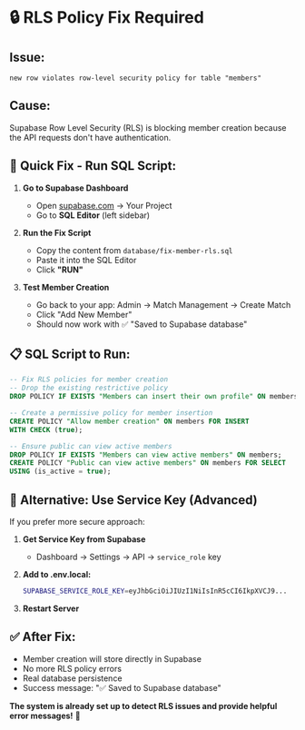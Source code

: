 # 🔒 **RLS Policy Fix Required**

## **Issue:** 
`new row violates row-level security policy for table "members"`

## **Cause:**
Supabase Row Level Security (RLS) is blocking member creation because the API requests don't have authentication.

## **🚀 Quick Fix - Run SQL Script:**

1. **Go to Supabase Dashboard**
   - Open [supabase.com](https://supabase.com) → Your Project
   - Go to **SQL Editor** (left sidebar)

2. **Run the Fix Script**
   - Copy the content from `database/fix-member-rls.sql`
   - Paste it into the SQL Editor
   - Click **"RUN"**

3. **Test Member Creation**
   - Go back to your app: Admin → Match Management → Create Match
   - Click "Add New Member" 
   - Should now work with ✅ "Saved to Supabase database"

## **📋 SQL Script to Run:**

```sql
-- Fix RLS policies for member creation
-- Drop the existing restrictive policy
DROP POLICY IF EXISTS "Members can insert their own profile" ON members;

-- Create a permissive policy for member insertion  
CREATE POLICY "Allow member creation" ON members FOR INSERT 
WITH CHECK (true);

-- Ensure public can view active members
DROP POLICY IF EXISTS "Members can view active members" ON members;
CREATE POLICY "Public can view active members" ON members FOR SELECT 
USING (is_active = true);
```

## **🔄 Alternative: Use Service Key (Advanced)**

If you prefer more secure approach:

1. **Get Service Key from Supabase**
   - Dashboard → Settings → API → `service_role` key

2. **Add to .env.local:**
   ```bash
   SUPABASE_SERVICE_ROLE_KEY=eyJhbGciOiJIUzI1NiIsInR5cCI6IkpXVCJ9...
   ```

3. **Restart Server**

## **✅ After Fix:**
- Member creation will store directly in Supabase
- No more RLS policy errors
- Real database persistence
- Success message: "✅ Saved to Supabase database"

**The system is already set up to detect RLS issues and provide helpful error messages!** 🎉